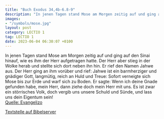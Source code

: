 ```yaml
---
title: "Buch Exodus 34,4b-6.8-9"
description: "In jenen Tagen stand Mose am Morgen zeitig auf und ging auf den Sinai hinauf, wie es ihm der Herr aufgetragen hatte. Der Herr aber stieg in der Wolke herab und stellte sich dort neben ihn hin. Er rief den Namen Jahwe aus. Der Herr ging an ihm vorüber und rief: Jahwe ist ein barmh...."
images:
- "/symbols/mose.jpg"
layout: post
category: LECTIO 1
tag: LECTIO 1
date: 2023-06-04 06:30:07 +0100
---
```

In jenen Tagen stand Mose am Morgen zeitig auf und ging auf den Sinai hinauf, wie es ihm der Herr aufgetragen hatte.
Der Herr aber stieg in der Wolke herab und stellte sich dort neben ihn hin. Er rief den Namen Jahwe aus.
Der Herr ging an ihm vorüber und rief: Jahwe ist ein barmherziger und gnädiger Gott, langmütig, reich an Huld und Treue:
Sofort verneigte sich Mose bis zur Erde und warf sich zu Boden.<!--more-->
Er sagte: Wenn ich deine Gnade gefunden habe, mein Herr, dann ziehe doch mein Herr mit uns. Es ist zwar ein störrisches Volk, doch vergib uns unsere Schuld und Sünde, und lass uns dein Eigentum sein!<br>
[Quelle: Evangelizo](https://evangeliumtagfuertag.org/DE/gospel)

[Textstelle auf Bibelserver](https://www.bibleserver.com/EU/2.Mose34,4b-6.8-9)
